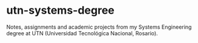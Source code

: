 # utn-systems-degree
Notes, assignments and academic projects from my Systems Engineering degree at UTN (Universidad Tecnológica Nacional, Rosario).

